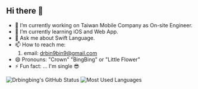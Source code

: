 ## Hi there 👋

- 🔭 I’m currently working on Taiwan Mobile Company as On-site Engineer.
- 🌱 I’m currently learning iOS and Web App.
- 💬 Ask me about Swift Language.
- 📫 How to reach me:
  1. email: drbin9bin9@gmail.com
- 😄 Pronouns: "Crown" "BingBing" or "Little Flower"
- ⚡ Fun fact: ... I'm single 😎

![Drbingbing's GitHub Status](https://github-readme-stats.vercel.app/api?username=Drbingbing&count_private=true&show_icons=true&include_all_commits=true&line_height=24)
![Most Used Languages](https://github-readme-stats.vercel.app/api/top-langs/?username=yutotnh&layout=compact&hide=makefile&langs_count=8)
